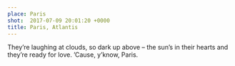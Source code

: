 ```yaml
---
place: Paris
shot:  2017-07-09 20:01:20 +0000
title: Paris, Atlantis
---
```


They’re laughing at clouds, so dark up above – the sun’s in their hearts and they’re ready for love. ’Cause, y’know, Paris.
